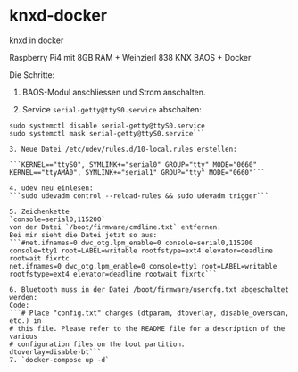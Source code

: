 # knxd-docker
knxd in docker

Raspberry Pi4 mit 8GB RAM + Weinzierl 838 KNX BAOS + Docker

Die Schritte:
1. BAOS-Modul anschliessen und Strom anschalten.

2. Service `serial-getty@ttyS0.service` abschalten:
```sudo systemctl stop serial-getty@ttyS0.service
sudo systemctl disable serial-getty@ttyS0.service
sudo systemctl mask serial-getty@ttyS0.service```

3. Neue Datei /etc/udev/rules.d/10-local.rules erstellen:

```KERNEL=="ttyS0", SYMLINK+="serial0" GROUP="tty" MODE="0660"
KERNEL=="ttyAMA0", SYMLINK+="serial1" GROUP="tty" MODE="0660"```

4. udev neu einlesen:
```sudo udevadm control --reload-rules && sudo udevadm trigger```

5. Zeichenkette
`console=serial0,115200`
von der Datei `/boot/firmware/cmdline.txt` entfernen.
Bei mir sieht die Datei jetzt so aus:
```#net.ifnames=0 dwc_otg.lpm_enable=0 console=serial0,115200 console=tty1 root=LABEL=writable rootfstype=ext4 elevator=deadline rootwait fixrtc
net.ifnames=0 dwc_otg.lpm_enable=0 console=tty1 root=LABEL=writable rootfstype=ext4 elevator=deadline rootwait fixrtc```

6. Bluetooth muss in der Datei /boot/firmware/usercfg.txt abgeschaltet werden:
Code:
```# Place "config.txt" changes (dtparam, dtoverlay, disable_overscan, etc.) in
# this file. Please refer to the README file for a description of the various
# configuration files on the boot partition.
dtoverlay=disable-bt```
7. `docker-compose up -d`
